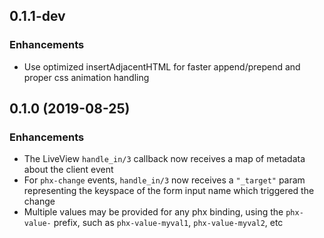 ## 0.1.1-dev

### Enhancements
  - Use optimized insertAdjacentHTML for faster append/prepend and proper css animation handling 

## 0.1.0 (2019-08-25)

### Enhancements
  - The LiveView `handle_in/3` callback now receives a map of metadata about the client event
  - For `phx-change` events, `handle_in/3` now receives a `"_target"` param representing the keyspace
    of the form input name which triggered the change
  - Multiple values may be provided for any phx binding, using the `phx-value-` prefix, such as `phx-value-myval1`, `phx-value-myval2`, etc

